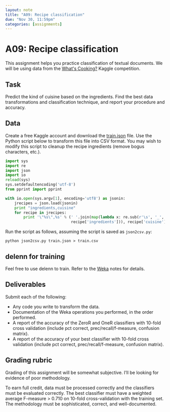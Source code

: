 ```yaml
---
layout: note
title: "A09: Recipe classification"
due: "Nov 30, 11:59pm"
categories: [assignments]
---
```


# A09: Recipe classification

This assignment helps you practice classification of textual documents. We will be using data from the [What's Cooking?](https://www.kaggle.com/c/whats-cooking) Kaggle competition.

## Task

Predict the kind of cuisine based on the ingredients. Find the best data transformations and classification technique, and report your procedure and accuracy.

## Data

Create a free Kaggle account and download the [train.json](https://www.kaggle.com/c/whats-cooking/data) file. Use the Python script below to transform this file into CSV format. You may wish to modify this script to cleanup the recipe ingredients (remove bogus characters, etc.).

```python
import sys
import re
import json
import io
reload(sys)
sys.setdefaultencoding('utf-8')
from pprint import pprint

with io.open(sys.argv[1], encoding='utf8') as jsonin:
    jrecipes = json.load(jsonin)
    print "ingredients,cuisine"
    for recipe in jrecipes:
        print '\"%s\",%s' % (' '.join(map(lambda x: re.sub(r'\s', '_', x),
                             recipe['ingredients'])), recipe['cuisine'])
```

Run the script as follows, assuming the script is saved as `json2csv.py`:

```
python json2csv.py train.json > train.csv
```

## delenn for training

Feel free to use delenn to train. Refer to the [Weka](/notes/weka-classification.html) notes for details.

## Deliverables

Submit each of the following:

- Any code you write to transform the data.
- Documentation of the Weka operations you performed, in the order performed.
- A report of the accuracy of the ZeroR and OneR classifiers with 10-fold cross validation (include pct correct, prec/recall/f-measure, confusion matrix).
- A report of the accuracy of your best classifier with 10-fold cross validation (include pct correct, prec/recall/f-measure, confusion matrix).

## Grading rubric

Grading of this assignment will be somewhat subjective. I’ll be looking for evidence of poor methodology.

To earn full credit, data must be processed correctly and the classifiers must be evaluated correctly. The best classifier must have a weighted average F-measure > 0.710 on 10-fold cross-validation with the training set. The methodology must be sophisticated, correct, and well-documented.